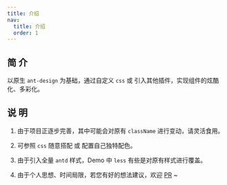 ```yaml
---
title: 介绍
nav:
  title: 介绍
  order: 1
---
```


## 简 介

以原生 `ant-design` 为基础，通过自定义 `css` 或 引入其他插件，实现组件的炫酷化、多彩化。

## 说 明

1. 由于项目正逐步完善，其中可能会对原有 `className` 进行变动，请灵活食用。

2. 可参照 `css` 随意搭配 或 配置自己独特配色。

3. 由于引入全量 `antd` 样式，Demo 中 `less` 有些是对原有样式进行覆盖。

4. 由于个人思想、时间局限，若您有好的想法建议，欢迎 [PR](https://github.com/ant-design-colorful/ant-design-colorful/pulls) ~
